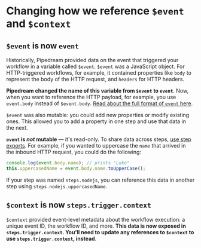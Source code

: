 # Changing how we reference `$event` and `$context`

## `$event` is now `event`

Historically, Pipedream provided data on the event that triggered your workflow in a variable called `$event`. `$event` was a JavaScript object. For HTTP-triggered workflows, for example, it contained properties like `body` to represent the body of the HTTP request, and `headers` for HTTP headers.

**Pipedream changed the name of this variable from `$event` to `event`**. Now, when you want to reference the HTTP payload, for example, you use `event.body` instead of `$event.body`. [Read about the full format of `event` here](/workflows/events/#event-format). 

`$event` was also mutable: you could add new properties or modify existing ones. This allowed you to add a property in one step and use that data in the next.

**`event` is _not_ mutable** — it's read-only. To share data across steps, [use step exports](/workflows/steps/#step-exports). For example, if you wanted to uppercase the `name` that arrived in the inbound HTTP request, you could do the following:

```javascript
console.log(event.body.name); // prints "Luke"
this.uppercasedName = event.body.name.toUpperCase();
```

If your step was named `steps.nodejs`, you can reference this data in another step using `steps.nodejs.uppercasedName`.

## `$context` is now `steps.trigger.context`

`$context` provided event-level metadata about the workflow execution: a unique event ID, the workflow ID, and more. **This data is now exposed in `steps.trigger.context`. You'll need to update any references to `$context` to use `steps.trigger.context`, instead**.

<Footer />
